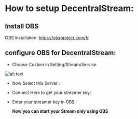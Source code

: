 # How to setup DecentralStream:

## Install OBS
OBS installation: https://obsproject.com/fr

## configure OBS for DecentralStream:

- Choose Custom in Setting/Stream/Service

![alt text](https://github.com/1yam/HackatonPoc/blob/main/Images/DecentralStream-OBS-Config1.png)


- Now Select this Server :

- Connect Here to get your streamer key:

- Enter your streamer key in OBS

  **Now you can start your Stream only using OBS**
